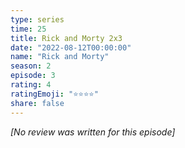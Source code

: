 ```yaml
---
type: series
time: 25
title: Rick and Morty 2x3
date: "2022-08-12T00:00:00"
name: "Rick and Morty"
season: 2
episode: 3
rating: 4
ratingEmoji: "⭐️⭐️⭐️⭐️"
share: false
---
```


_[No review was written for this episode]_
